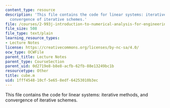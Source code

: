 ```yaml
---
content_type: resource
description: 'This file contains the code for linear systems: iterative methods, and
  convergence of iterative schemes.'
file: /courses/2-993j-introduction-to-numerical-analysis-for-engineering-13-002j-spring-2005/1fff454810cf5e658edf64253010b3ec_cube.m
file_size: 508
file_type: text/plain
learning_resource_types:
- Lecture Notes
license: https://creativecommons.org/licenses/by-nc-sa/4.0/
ocw_type: OCWFile
parent_title: Lecture Notes
parent_type: CourseSection
parent_uid: 0d2719e8-b8e8-acfb-62fb-88e13249bc1b
resourcetype: Other
title: cube.m
uid: 1fff4548-10cf-5e65-8edf-64253010b3ec
---
```

This file contains the code for linear systems: iterative methods, and convergence of iterative schemes.